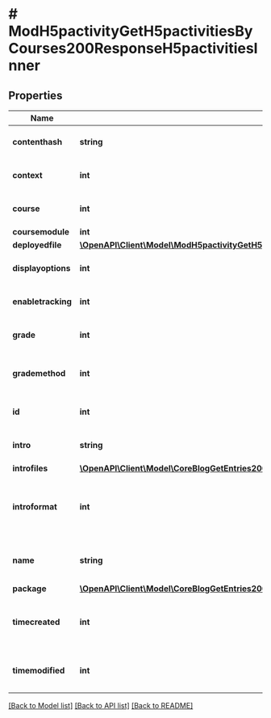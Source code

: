 # # ModH5pactivityGetH5pactivitiesByCourses200ResponseH5pactivitiesInner

## Properties

Name | Type | Description | Notes
------------ | ------------- | ------------- | -------------
**contenthash** | **string** | Sha1 hash of file content. | [optional] [default to 'null']
**context** | **int** | context | [optional] [default to null]
**course** | **int** | Course id this h5p activity is part of. | [optional] [default to null]
**coursemodule** | **int** | coursemodule | [optional]
**deployedfile** | [**\OpenAPI\Client\Model\ModH5pactivityGetH5pactivitiesByCourses200ResponseH5pactivitiesInnerDeployedfile**](ModH5pactivityGetH5pactivitiesByCourses200ResponseH5pactivitiesInnerDeployedfile.md) |  | [optional]
**displayoptions** | **int** | H5P Button display options. | [optional] [default to 0]
**enabletracking** | **int** | Enable xAPI tracking. | [optional] [default to 1]
**grade** | **int** | The maximum grade for submission. | [optional] [default to 0]
**grademethod** | **int** | Which H5P attempt is used for grading. | [optional] [default to 1]
**id** | **int** | The primary key of the record. | [optional]
**intro** | **string** | H5P activity description. | [optional] [default to '']
**introfiles** | [**\OpenAPI\Client\Model\CoreBlogGetEntries200ResponseEntriesInnerSummaryfilesInner[]**](CoreBlogGetEntries200ResponseEntriesInnerSummaryfilesInner.md) |  | [optional]
**introformat** | **int** | intro format (1 &#x3D; HTML, 0 &#x3D; MOODLE, 2 &#x3D; PLAIN, or 4 &#x3D; MARKDOWN) | [optional] [default to 0]
**name** | **string** | The name of the activity module instance. | [optional] [default to 'null']
**package** | [**\OpenAPI\Client\Model\CoreBlogGetEntries200ResponseEntriesInnerSummaryfilesInner[]**](CoreBlogGetEntries200ResponseEntriesInnerSummaryfilesInner.md) |  | [optional]
**timecreated** | **int** | Timestamp of when the instance was added to the course. | [optional] [default to null]
**timemodified** | **int** | Timestamp of when the instance was last modified. | [optional] [default to null]

[[Back to Model list]](../../README.md#models) [[Back to API list]](../../README.md#endpoints) [[Back to README]](../../README.md)
